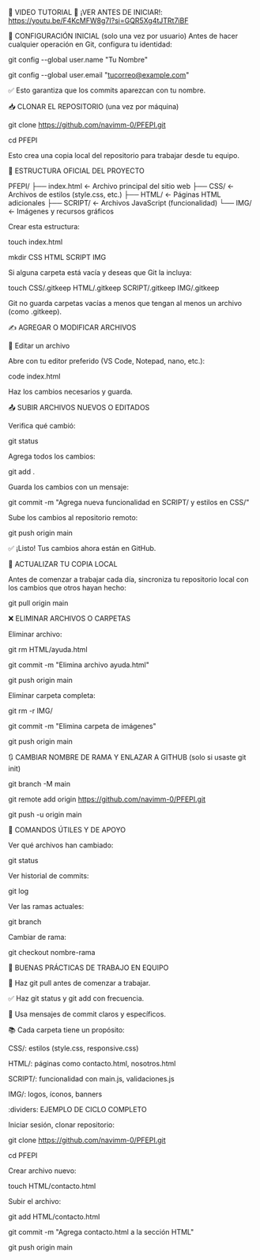 :movie_camera: VIDEO TUTORIAL
:link: ¡VER ANTES DE INICIAR!:
https://youtu.be/F4KcMFW8g7I?si=GQR5Xg4tJTRt7iBF


:wrench: CONFIGURACIÓN INICIAL (solo una vez por usuario)
Antes de hacer cualquier operación en Git, configura tu identidad:


git config --global user.name "Tu Nombre"

git config --global user.email "tucorreo@example.com"

:white_check_mark: Esto garantiza que los commits aparezcan con tu nombre.

:inbox_tray: CLONAR EL REPOSITORIO (una vez por máquina)


git clone https://github.com/navimm-0/PFEPI.git

cd PFEPI

Esto crea una copia local del repositorio para trabajar desde tu equipo.

:file_folder: ESTRUCTURA OFICIAL DEL PROYECTO

PFEPI/
├── index.html         ← Archivo principal del sitio web
├── CSS/               ← Archivos de estilos (style.css, etc.)
├── HTML/              ← Páginas HTML adicionales
├── SCRIPT/            ← Archivos JavaScript (funcionalidad)
└── IMG/               ← Imágenes y recursos gráficos

Crear esta estructura:

touch index.html

mkdir CSS HTML SCRIPT IMG

Si alguna carpeta está vacía y deseas que Git la incluya:


touch CSS/.gitkeep HTML/.gitkeep SCRIPT/.gitkeep IMG/.gitkeep

Git no guarda carpetas vacías a menos que tengan al menos un archivo (como .gitkeep).

:writing_hand: AGREGAR O MODIFICAR ARCHIVOS

:small_blue_diamond: Editar un archivo

Abre con tu editor preferido (VS Code, Notepad, nano, etc.):

code index.html

Haz los cambios necesarios y guarda.

:outbox_tray: SUBIR ARCHIVOS NUEVOS O EDITADOS

Verifica qué cambió:

git status

Agrega todos los cambios:

git add .

Guarda los cambios con un mensaje:

git commit -m "Agrega nueva funcionalidad en SCRIPT/ y estilos en CSS/"

Sube los cambios al repositorio remoto:


git push origin main

:white_check_mark: ¡Listo! Tus cambios ahora están en GitHub.

:arrows_counterclockwise: ACTUALIZAR TU COPIA LOCAL

Antes de comenzar a trabajar cada día, sincroniza tu repositorio local con los cambios que otros hayan hecho:

git pull origin main

:x: ELIMINAR ARCHIVOS O CARPETAS

Eliminar archivo:

git rm HTML/ayuda.html

git commit -m "Elimina archivo ayuda.html"

git push origin main

Eliminar carpeta completa:

git rm -r IMG/

git commit -m "Elimina carpeta de imágenes"

git push origin main

:arrows_clockwise: CAMBIAR NOMBRE DE RAMA Y ENLAZAR A GITHUB (solo si usaste git init)

git branch -M main

git remote add origin https://github.com/navimm-0/PFEPI.git

git push -u origin main

:test_tube: COMANDOS ÚTILES Y DE APOYO

Ver qué archivos han cambiado:

git status

Ver historial de commits:


git log

Ver las ramas actuales:

git branch

Cambiar de rama:

git checkout nombre-rama

:soap: BUENAS PRÁCTICAS DE TRABAJO EN EQUIPO

:arrows_counterclockwise: Haz git pull antes de comenzar a trabajar.

:white_check_mark: Haz git status y git add con frecuencia.

:speech_balloon: Usa mensajes de commit claros y específicos.

:books: Cada carpeta tiene un propósito:

CSS/: estilos (style.css, responsive.css)

HTML/: páginas como contacto.html, nosotros.html

SCRIPT/: funcionalidad con main.js, validaciones.js

IMG/: logos, íconos, banners

:dividers: EJEMPLO DE CICLO COMPLETO

Iniciar sesión, clonar repositorio:

git clone https://github.com/navimm-0/PFEPI.git

cd PFEPI

Crear archivo nuevo:

touch HTML/contacto.html

Subir el archivo:


git add HTML/contacto.html

git commit -m "Agrega contacto.html a la sección HTML"

git push origin main
